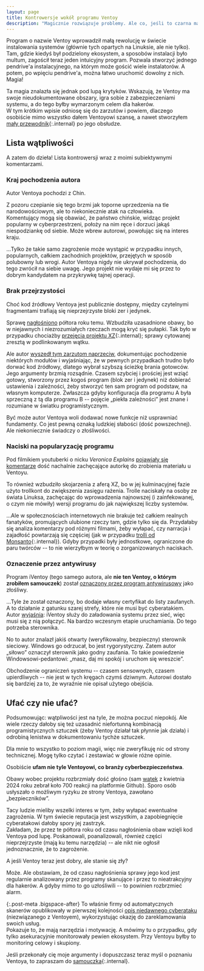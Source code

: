 ```yaml
---
layout: page
title: Kontrowersje wokół programu Ventoy
description: "Magicznie rozwiązuje problemy. Ale co, jeśli to czarna magia?"
---
```


Program o nazwie Ventoy wprowadził małą rewolucję w świecie instalowania systemów (głównie tych opartych na Linuksie, ale nie tylko).  
Tam, gdzie kiedyś był podzielony ekosystem, a sposobów instalacji było multum, zagościł teraz jeden intuicyjny program. Pozwala stworzyć jednego pendrive'a instalacyjnego, na którym może gościć wiele instalatorów. A potem, po wpięciu pendrive'a, można łatwo uruchomić dowolny z nich. Magia!

Ta magia znalazła się jednak pod lupą krytyków. Wskazują, że Ventoy ma swoje nieudokumentowane obszary, igra sobie z zabezpieczeniami systemu, a do tego byłby wymarzonym celem dla hakerów.  
W tym krótkim wpisie odniosę się do zarzutów i powiem, dlaczego osobiście mimo wszystko dałem Ventoyowi szansę, a nawet stworzyłem [mały przewodnik](/tutorials/ventoy){:.internal} po jego obsłudze.

## Lista wątpliwości

A zatem do dzieła! Lista kontrowersji wraz z moimi subiektywnymi komentarzami.

### Kraj pochodzenia autora

Autor Ventoya pochodzi z Chin.

Z pozoru czepianie się tego brzmi jak toporne uprzedzenia na tle narodowościowym, ale to niekoniecznie atak na człowieka.  
Komentujący mogą się obawiać, że państwo chińskie, widząc projekt popularny w cyberprzestrzeni, położy na nim ręce i dorzuci jakąś niespodziankę od siebie. Może wbrew autorowi, powołując się na interes kraju.

...Tylko że takie samo zagrożenie może wystąpić w przypadku innych, popularnych, całkiem zachodnich projektów, przejętych w sposób polubowny lub wrogi. Autor Ventoya nigdy nie ukrywał pochodzenia, do tego zwrócił na siebie uwagę. Jego projekt nie wydaje mi się przez to dobrym kandydatem na przykrywkę tajnej operacji.

### Brak przejrzystości

Choć kod źródłowy Ventoya jest publicznie dostępny, między czytelnymi fragmentami trafiają się nieprzejrzyste bloki zer i jedynek.

Sprawę [nagłośniono](https://github.com/ventoy/Ventoy/issues/2795) półtora roku temu. Wzbudziła uzasadnione obawy, bo w niejawnych i niezrozumiałych rzeczach mogą kryć się pułapki. Tak było w przypadku chociażby [przejęcia projektu XZ](/cyfrowy_feudalizm/2024/03/31/xz-backdoor){:.internal}; sprawy cytowanej zresztą w podlinkowanym wątku.

Ale autor [wyszedł tym zarzutom naprzeciw](https://github.com/ventoy/Ventoy/issues/3224), dokumentując pochodzenie niektórych modułów i wyjaśniając, że w pewnych przypadkach trudno było dorwać kod źródłowy, dlatego wybrał szybszą ścieżkę brania gotowców.  
Jego argumenty brzmią rozsądnie. Czasem szybciej i prościej jest wziąć gotowy, stworzony przez kogoś program (blok zer i jedynek) niż dobierać ustawienia i zależności, żeby stworzyć ten sam program od podstaw, na własnym komputerze. Zwłaszcza gdyby konfiguracja dla programu A była sprzeczną z tą dla programu B -- pojęcie „piekła zależności” jest znane i rozumiane w światku programistycznym.

Być może autor Ventoya woli dodawać nowe funkcje niż usprawniać fundamenty. Co jest pewną oznaką ludzkiej słabości (dość powszechnej). Ale niekoniecznie świadczy o złośliwości.

### Naciski na popularyzację programu

Pod filmikiem youtuberki o nicku *Veronica Explains* [pojawiały się komentarze](https://linuxmom.net/@vkc/112906968594601449) dość nachalnie zachęcające autorkę do zrobienia materiału u Ventoyu.

To również wzbudziło skojarzenia z aferą XZ, bo w jej kulminacyjnej fazie użyto trollkont do zwiększenia zasięgu rażenia. Trolle naciskały na osoby ze świata Linuksa, zachęcając do wprowadzenia najnowszej (i zainfekowanej, o czym nie mówiły) wersji programu do jak największej liczby systemów.

...Ale w społecznościach internetowych nie brakuje też całkiem realnych fanatyków, promujących ulubione rzeczy tam, gdzie tylko się da. Przydałaby się analiza komentarzy pod różnymi filmami, żeby wyłapać, czy narracja i zajadłość powtarzają się częściej (jak w przypadku [trolli od Monsanto](/2022/12/24/biotechnologia-trolle-youtube){:.internal}). Gdyby przypadki były jednostkowe, ograniczone do paru twórców -- to nie wierzyłbym w teorię o zorganizowanych naciskach.

### Oznaczenie przez antywirusy

Program iVentoy (tego samego autora, ale **nie ten Ventoy, o którym zrobiłem samouczek**) został [oznaczony przez program antywirusowy](https://github.com/ventoy/PXE/issues/106) jako złośliwy.

...Tyle że został oznaczony, bo dodaje własny certyfikat do listy zaufanych. A to działanie z gatunku szarej strefy, które nie musi być cyberatakiem. Autor [wyjaśnia](https://github.com/ventoy/PXE/issues/106#issuecomment-2857344318): iVentoy służy do załadowania systemu przez sieć, więc musi się z nią połączyć. Na bardzo wczesnym etapie uruchamiania. Do tego potrzeba sterownika.

No to autor znalazł jakiś otwarty (weryfikowalny, bezpieczny) sterownik sieciowy. Windows go odrzucał, bo jest rygorystyczny. Zatem autor „siłowo” oznaczył sterownik jako godny zaufania. To takie powiedzenie Windowsowi-pedantowi: „masz, daj mi spokój i uruchom się wreszcie”.

Obchodzenie ograniczeń systemu -- czasem sensownych, czasem upierdliwych -- nie jest w tych kręgach czymś dziwnym. Autorowi dostało się bardziej za to, że wyraźnie nie opisał użytego obejścia.

## Ufać czy nie ufać?

Podsumowując: wątpliwości jest na tyle, że można poczuć niepokój. Ale wiele rzeczy dałoby się też uzasadnić niefortunną kombinacją programistycznych sztuczek (żeby Ventoy działał tak płynnie jak działa) i odrobiną lenistwa w dokumentowaniu tychże sztuczek.

Dla mnie to wszystko to poziom magii, więc nie zweryfikuję nic od strony technicznej. Mogę tylko czytać i zestawiać w głowie różne opinie.

Osobiście **ufam nie tyle Ventoyowi, co branży cyberbezpieczeństwa**.

Obawy wobec projektu rozbrzmiały dość głośno (sam [wątek](https://github.com/ventoy/Ventoy/issues/2795) z kwietnia 2024 roku zebrał koło 700 reakcji na platformie Github). Sporo osób usłyszało o możliwym ryzyku ze strony Ventoya, zawołano „bezpieczników”.

Tacy ludzie mieliby wszelki interes w tym, żeby wyłapać ewentualne zagrożenia. W tym świecie reputacja jest wszystkim, a zapobiegnięcie cyberatakowi dałoby spory jej zastrzyk.  
Zakładam, że przez te półtora roku od czasu nagłośnienia obaw wzięli kod Ventoya pod lupę. Poskanowali, poanalizowali, również części nieprzejrzyste (mają ku temu narzędzia) -- ale nikt nie ogłosił jednoznacznie, że to zagrożenie.

A jeśli Ventoy teraz jest dobry, ale stanie się zły?

Może. Ale obstawiam, że od czasu nagłośnienia sprawy jego kod jest regularnie analizowany przez programy skanujące i przez to nieatrakcyjny dla hakerów. A gdyby mimo to go uzłośliwili -- to powinien rozbrzmieć alarm.

{:.post-meta .bigspace-after}
To właśnie firmy od automatycznych skanerów opublikowały w pierwszej kolejności [opis niedawnego cyberataku](https://news.ycombinator.com/item?id=45260741) (niezwiązanego z Ventoyem), wykorzystując okazję do zareklamowania swoich usług.  
Pokazuje to, że mają narzędzia i motywację. A mówimy tu o przypadku, gdy tylko asekuracyjnie monitorowały pewien ekosystem. Przy Ventoyu byłby to monitoring celowy i skupiony.

Jeśli przekonały cię moje argumenty i dopuszczasz teraz myśl o poznaniu Ventoya, to zapraszam do [samouczka](/tutorials/ventoy){:.internal}.
